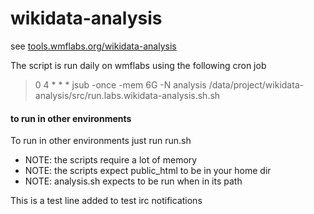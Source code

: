 wikidata-analysis
=================
see [tools.wmflabs.org/wikidata-analysis](http://tools.wmflabs.org/wikidata-analysis)

The script is run daily on wmflabs using the following cron job
>0 4 * * * jsub -once -mem 6G -N analysis /data/project/wikidata-analysis/src/run.labs.wikidata-analysis.sh.sh


#### to run in other environments
To run in other environments just run run.sh

* NOTE: the scripts require a lot of memory
* NOTE: the scripts expect public_html to be in your home dir
* NOTE: analysis.sh expects to be run when in its path

This is a test line added to test irc notifications